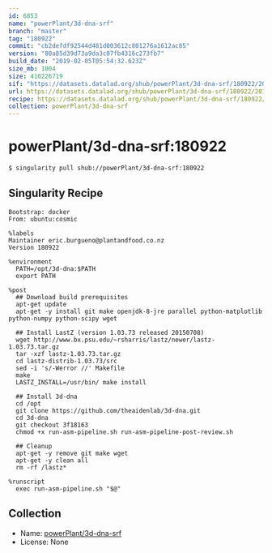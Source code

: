```yaml
---
id: 6853
name: "powerPlant/3d-dna-srf"
branch: "master"
tag: "180922"
commit: "cb2defdf92544d481d003612c801276a1612ac85"
version: "80a85d39d73a9da3c07fb4316c273fb7"
build_date: "2019-02-05T05:54:32.623Z"
size_mb: 1004
size: 410226719
sif: "https://datasets.datalad.org/shub/powerPlant/3d-dna-srf/180922/2019-02-05-cb2defdf-80a85d39/80a85d39d73a9da3c07fb4316c273fb7.simg"
url: https://datasets.datalad.org/shub/powerPlant/3d-dna-srf/180922/2019-02-05-cb2defdf-80a85d39/
recipe: https://datasets.datalad.org/shub/powerPlant/3d-dna-srf/180922/2019-02-05-cb2defdf-80a85d39/Singularity
collection: powerPlant/3d-dna-srf
---
```


# powerPlant/3d-dna-srf:180922

```bash
$ singularity pull shub://powerPlant/3d-dna-srf:180922
```

## Singularity Recipe

```singularity
Bootstrap: docker
From: ubuntu:cosmic

%labels
Maintainer eric.burgueno@plantandfood.co.nz
Version 180922

%environment
  PATH=/opt/3d-dna:$PATH
  export PATH

%post
  ## Download build prerequisites
  apt-get update
  apt-get -y install git make openjdk-8-jre parallel python-matplotlib python-numpy python-scipy wget
  
  ## Install LastZ (version 1.03.73 released 20150708)
  wget http://www.bx.psu.edu/~rsharris/lastz/newer/lastz-1.03.73.tar.gz
  tar -xzf lastz-1.03.73.tar.gz
  cd lastz-distrib-1.03.73/src
  sed -i 's/-Werror //' Makefile
  make
  LASTZ_INSTALL=/usr/bin/ make install

  ## Install 3d-dna
  cd /opt
  git clone https://github.com/theaidenlab/3d-dna.git
  cd 3d-dna
  git checkout 3f18163
  chmod +x run-asm-pipeline.sh run-asm-pipeline-post-review.sh

  ## Cleanup
  apt-get -y remove git make wget
  apt-get -y clean all
  rm -rf /lastz*

%runscript
  exec run-asm-pipeline.sh "$@"
```

## Collection

 - Name: [powerPlant/3d-dna-srf](https://github.com/powerPlant/3d-dna-srf)
 - License: None

